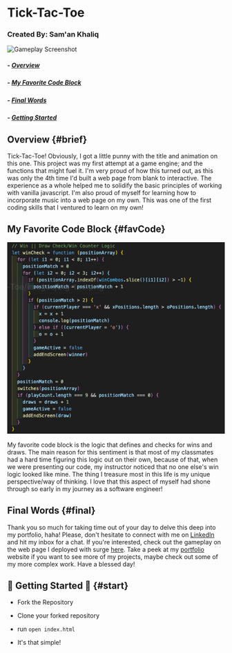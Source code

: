 # Tick-Tac-Toe
### Created By: Sam'an Khaliq

![Gameplay Screenshot](./images/GameplayScreenshot.png)

##### - [Overview](#brief)

##### - [My Favorite Code Block](#favCode)

##### - [Final Words](#final)

##### - [Getting Started](#start)

## Overview {#brief}
Tick-Tac-Toe! Obviously, I got a little punny with the title and animation on this one. This project was my first attempt at a game engine; and the functions that might fuel it. I'm very proud of how this turned out, as this was only the 4th time I'd built a web page from blank to interactive. The experience as a whole helped me to solidify the basic principles of working with vanilla javascript. I'm also proud of myself for learning how to incorporate music into a web page on my own. This was one of the first coding skills that I ventured to learn on my own!

## My Favorite Code Block {#favCode}

<div align=center>

  ![Gameplay Screenshot](./images/CodeScreenshot.png)

</div>

My favorite code block is the logic that defines and checks for wins and draws. The main reason for this sentiment is that most of my classmates had a hard time figuring this logic out on their own, because of that, when we were presenting our code, my instructor noticed that no one else's win logic looked like mine. The thing I treasure most in this life is my unique perspective/way of thinking. I love that this aspect of myself had shone through so early in my journey as a software engineer!


## Final Words {#final}
Thank you so much for taking time out of your day to delve this deep into my portfolio, haha! Please, don't hesitate to connect with me on [LinkedIn](https://www.linkedin.com/in/saman-khaliq/) and hit my inbox for a chat. If you're interested, check out the gameplay on the web page I deployed with surge [here](http://tick-tac-toe.surge.sh/). Take a peek at my [portfolio](https://www.samanhg.com/) website if you want to see more of my projects, maybe check out some of my more complex work. Have a blessed day!

## :vertical_traffic_light: Getting Started :vertical_traffic_light: {#start}
	
- Fork the Repository
	
- Clone your forked repository
	
- run `open index.html`
	
- It's that simple!

